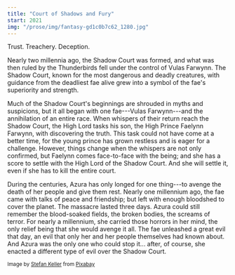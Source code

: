 ```yaml
---
title: "Court of Shadows and Fury"
start: 2021
img: "/prose/img/fantasy-gd1c0b7c62_1280.jpg"
---
```

Trust. Treachery. Deception.

Nearly two millennia ago, the Shadow Court was formed, and what was then ruled by the Thunderbirds fell under the control of Vulas Farwynn. The Shadow Court, known for the most dangerous and deadly creatures, with guidance from the deadliest fae alive grew into a symbol of the fae's superiority and strength.

Much of the Shadow Court's beginnings are shrouded in myths and suspicions, but it all began with one fae---Vulas Farwynn---and the annihilation of an entire race. When whispers of their return reach the Shadow Court, the High Lord tasks his son, the High Prince Faelynn Farwynn, with discovering the truth. This task could not have come at a better time, for the young prince has grown restless and is eager for a challenge. However, things change when the whispers are not only confirmed, but Faelynn comes face-to-face with the being; and she has a score to settle with the High Lord of the Shadow Court. And she will settle it, even if she has to kill the entire court.

During the centuries, Azura has only longed for one thing---to avenge the death of her people and give them rest. Nearly one millennium ago, the fae came with talks of peace and friendship; but left with enough bloodshed to cover the planet. The massacre lasted three days. Azura could still remember the blood-soaked fields, the broken bodies, the screams of terror. For nearly a millennium, she carried those horrors in her mind, the only relief being that she would avenge it all. The fae unleashed a great evil that day, an evil that only her and her people themselves had known about. And Azura was the only one who could stop it... after, of course, she enacted a different type of evil over the Shadow Court.

<small>Image by <a href="https://pixabay.com/users/kellepics-4893063/?utm_source=link-attribution&amp;utm_medium=referral&amp;utm_campaign=image&amp;utm_content=2899453">Stefan Keller</a> from <a href="https://pixabay.com//?utm_source=link-attribution&amp;utm_medium=referral&amp;utm_campaign=image&amp;utm_content=2899453">Pixabay</a><small>
